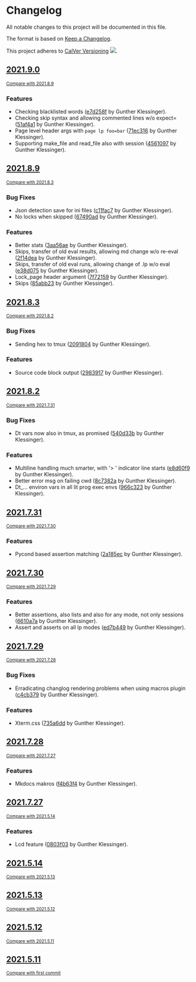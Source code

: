 <!-- AUTOMATICALLY GENERATED FILE - DO NOT DIRECTLY EDIT!

Direct edits will be gone after next CI build.
By: gk@axgk (Wed Aug 11 16:06:00 2021)
Command Line (see duties.py):

    /home/gk/miniconda3/envs/docutools_py37/bin/doc pre_process \
     --fail_on_blacklisted_words \
     --patch_mkdocs_filewatch_ign_lp \
     --gen_theme_link \
     --gen_last_modify_date \
     --gen_change_log \
     --gen_credits_page \
     --gen_auto_docs \
     --lit_prog_evaluation=md \
     --lit_prog_evaluation_timeout=5 \
     --lit_prog_on_err_keep_running=false
-->

# Changelog
All notable changes to this project will be documented in this file.

The format is based on [Keep a Changelog](http://keepachangelog.com/en/1.0.0/).

This project adheres to [CalVer Versioning](http://calver.org) ![](https://img.shields.io/badge/calver-YYYY.M.D-22bfda.svg).

## [2021.9.0](https://github.com/AXGKl/docutools/releases/tag/2021.9.0)
<small>[Compare with 2021.8.9](https://github.com/AXGKl/docutools/compare/2021.8.9...2021.9.0)</small>

### Features
- Checking blacklisted words ([e7d258f](https://github.com/AXGKl/docutools/commit/e7d258f481cf7600ba85f55dfc38f8082c01eaf6) by Gunther Klessinger).
- Checking skip syntax and allowing commented lines w/o expect= ([51af4a1](https://github.com/AXGKl/docutools/commit/51af4a1457efe5d706aba869981a9760bee0ec93) by Gunther Klessinger).
- Page level header args with `page lp foo=bar` ([71ec316](https://github.com/AXGKl/docutools/commit/71ec316fa01ae66c42566e7c8baf13e2089e708d) by Gunther Klessinger).
- Supporting make_file and read_file also with session ([4561097](https://github.com/AXGKl/docutools/commit/45610976eb7b67aa191b61e8fa38d3e0d1b7bc9e) by Gunther Klessinger).


## [2021.8.9](https://github.com/AXGKl/docutools/releases/tag/2021.8.9)
<small>[Compare with 2021.8.3](https://github.com/AXGKl/docutools/compare/2021.8.3...2021.8.9)</small>

### Bug Fixes
- Json detection save for ini files ([c11fac7](https://github.com/AXGKl/docutools/commit/c11fac7ac3440bcdf5e5a72ef143e56c63b8b227) by Gunther Klessinger).
- No locks when skipped ([67490ad](https://github.com/AXGKl/docutools/commit/67490ad7364795fa287f18ad615e33470e2b9a7c) by Gunther Klessinger).

### Features
- Better stats ([3aa56ae](https://github.com/AXGKl/docutools/commit/3aa56ae55f60467dd2e5f68fd6ad988a4584430f) by Gunther Klessinger).
- Skips, transfer of old eval results, allowing md change w/o re-eval ([2f14dea](https://github.com/AXGKl/docutools/commit/2f14dea6287a0245b2ae3e8a76b12a0682233751) by Gunther Klessinger).
- Skips, transfer of old eval runs, allowing change of .lp w/o eval ([e38d075](https://github.com/AXGKl/docutools/commit/e38d075912b565704f1d2b94990f69a94bd0f8cf) by Gunther Klessinger).
- Lock_page header argument ([7f72159](https://github.com/AXGKl/docutools/commit/7f7215947f783b1c2bd2521160112ffcf2e66898) by Gunther Klessinger).
- Skips ([85abb23](https://github.com/AXGKl/docutools/commit/85abb232eaae2bded3c4bdb9349885f50132de5e) by Gunther Klessinger).


## [2021.8.3](https://github.com/AXGKl/docutools/releases/tag/2021.8.3)
<small>[Compare with 2021.8.2](https://github.com/AXGKl/docutools/compare/2021.8.2...2021.8.3)</small>

### Bug Fixes
- Sending hex to tmux ([2091804](https://github.com/AXGKl/docutools/commit/2091804a647ae454cc4cc36520c098b60491fdfc) by Gunther Klessinger).

### Features
- Source code block output ([2983917](https://github.com/AXGKl/docutools/commit/29839171becf4f48f696bf5a9c2881a319ac1880) by Gunther Klessinger).


## [2021.8.2](https://github.com/AXGKl/docutools/releases/tag/2021.8.2)
<small>[Compare with 2021.7.31](https://github.com/AXGKl/docutools/compare/2021.7.31...2021.8.2)</small>

### Bug Fixes
- Dt vars now also in tmux, as promised ([540d33b](https://github.com/AXGKl/docutools/commit/540d33b1ceb4e12bb59c42f9995b837397d1a612) by Gunther Klessinger).

### Features
- Multiline handling much smarter, with '> ' indicator line starts ([e8d60f9](https://github.com/AXGKl/docutools/commit/e8d60f9f825ddff8232abcd5916384db5ffb181f) by Gunther Klessinger).
- Better error msg on failing cwd ([8c7382a](https://github.com/AXGKl/docutools/commit/8c7382a36cf5126cfec3ef1ac0560647def38121) by Gunther Klessinger).
- Dt_... environ vars in all lit prog exec envs ([966c323](https://github.com/AXGKl/docutools/commit/966c323aa751d1de1b03e9231050306f2492b37c) by Gunther Klessinger).


## [2021.7.31](https://github.com/AXGKl/docutools/releases/tag/2021.7.31)
<small>[Compare with 2021.7.30](https://github.com/AXGKl/docutools/compare/2021.7.30...2021.7.31)</small>

### Features
- Pycond based assertion matching ([2a185ec](https://github.com/AXGKl/docutools/commit/2a185ecbf423b1603f92947b17287b3066fa64ba) by Gunther Klessinger).


## [2021.7.30](https://github.com/AXGKl/docutools/releases/tag/2021.7.30)
<small>[Compare with 2021.7.29](https://github.com/AXGKl/docutools/compare/2021.7.29...2021.7.30)</small>

### Features
- Better assertions, also lists and also for any mode, not only sessions ([6610a7a](https://github.com/AXGKl/docutools/commit/6610a7ac32166d4087b6355af68b4939a18941d5) by Gunther Klessinger).
- Assert and asserts on all lp modes ([ed7b449](https://github.com/AXGKl/docutools/commit/ed7b449935db8d880fc3af0551b4d024ee385fb8) by Gunther Klessinger).


## [2021.7.29](https://github.com/AXGKl/docutools/releases/tag/2021.7.29)
<small>[Compare with 2021.7.28](https://github.com/AXGKl/docutools/compare/2021.7.28...2021.7.29)</small>

### Bug Fixes
- Erradicating changlog rendering problems when using macros plugin ([c4cb379](https://github.com/AXGKl/docutools/commit/c4cb37987b0992d640c41f8679cc505dc182af65) by Gunther Klessinger).

### Features
- Xterm.css ([735a6dd](https://github.com/AXGKl/docutools/commit/735a6dd320d889e8373bb4f7c020cb93e02ef7bf) by Gunther Klessinger).


## [2021.7.28](https://github.com/AXGKl/docutools/releases/tag/2021.7.28)
<small>[Compare with 2021.7.27](https://github.com/AXGKl/docutools/compare/2021.7.27...2021.7.28)</small>

### Features
- Mkdocs makros ([f4b63f4](https://github.com/AXGKl/docutools/commit/f4b63f45862a50ca9459239140b66e2f45da9ce9) by Gunther Klessinger).


## [2021.7.27](https://github.com/AXGKl/docutools/releases/tag/2021.7.27)
<small>[Compare with 2021.5.14](https://github.com/AXGKl/docutools/compare/2021.5.14...2021.7.27)</small>

### Features
- Lcd feature ([0803f03](https://github.com/AXGKl/docutools/commit/0803f03b8ba71f47e405be9160a0406cf9901793) by Gunther Klessinger).


## [2021.5.14](https://github.com/AXGKl/docutools/releases/tag/2021.5.14)
<small>[Compare with 2021.5.13](https://github.com/AXGKl/docutools/compare/2021.5.13...2021.5.14)</small>


## [2021.5.13](https://github.com/AXGKl/docutools/releases/tag/2021.5.13)
<small>[Compare with 2021.5.12](https://github.com/AXGKl/docutools/compare/2021.5.12...2021.5.13)</small>


## [2021.5.12](https://github.com/AXGKl/docutools/releases/tag/2021.5.12)
<small>[Compare with 2021.5.11](https://github.com/AXGKl/docutools/compare/2021.5.11...2021.5.12)</small>


## [2021.5.11](https://github.com/AXGKl/docutools/releases/tag/2021.5.11)
<small>[Compare with first commit](https://github.com/AXGKl/docutools/compare/73480690fe3d737f5c5420547ead7279e52e5431...2021.5.11)</small>

